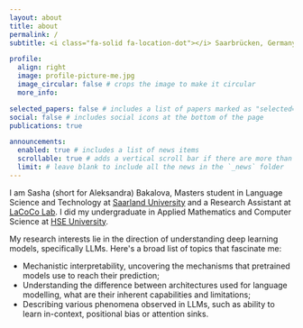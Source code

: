 ```yaml
---
layout: about
title: about
permalink: /
subtitle: <i class="fa-solid fa-location-dot"></i> Saarbrücken, Germany

profile:
  align: right
  image: profile-picture-me.jpg
  image_circular: false # crops the image to make it circular
  more_info:

selected_papers: false # includes a list of papers marked as "selected={true}"
social: false # includes social icons at the bottom of the page
publications: true

announcements:
  enabled: true # includes a list of news items
  scrollable: true # adds a vertical scroll bar if there are more than 3 news items
  limit: # leave blank to include all the news in the `_news` folder
---
```


I am Sasha (short for Aleksandra) Bakalova, Masters student in Language Science and Technology at [Saarland University](https://www.uni-saarland.de/en/home.html) and a Research Assistant at [LaCoCo Lab](https://lacoco-lab.github.io/home/). I did my undergraduate in Applied Mathematics and Computer Science at [HSE University](https://www.hse.ru/en/).

My research interests lie in the direction of understanding deep learning models, specifically LLMs. Here's a broad list of topics that fascinate me:
- Mechanistic interpretability, uncovering the mechanisms that pretrained models use to reach their prediction;
- Understanding the difference between architectures used for language modelling, what are their inherent capabilities and limitations;
- Describing various phenomena observed in LLMs, such as ability to learn in-context, positional bias or attention sinks.